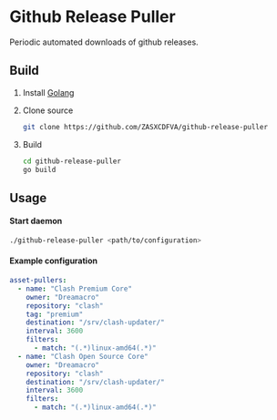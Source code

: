 # Github Release Puller

Periodic automated downloads of github releases.

## Build

1. Install [Golang](https://golang.org/)

2. Clone source
   ```bash
   git clone https://github.com/ZASXCDFVA/github-release-puller
   ```
   
3. Build
   ```bash
   cd github-release-puller
   go build
   ```

## Usage

#### Start daemon

```bash
./github-release-puller <path/to/configuration>
```

#### Example configuration

```yaml
asset-pullers:
  - name: "Clash Premium Core"
    owner: "Dreamacro"
    repository: "clash"
    tag: "premium"
    destination: "/srv/clash-updater/"
    interval: 3600
    filters:
      - match: "(.*)linux-amd64(.*)"
  - name: "Clash Open Source Core"
    owner: "Dreamacro"
    repository: "clash"
    destination: "/srv/clash-updater/"
    interval: 3600
    filters:
      - match: "(.*)linux-amd64(.*)"
```